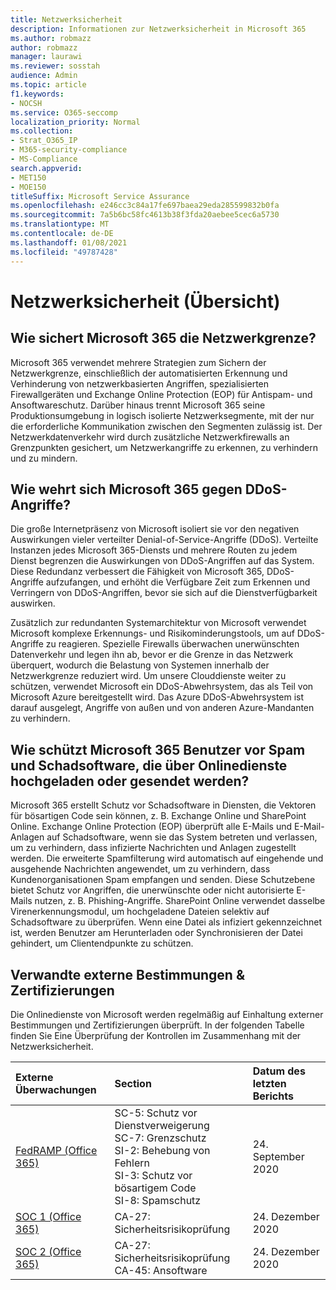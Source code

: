 ```yaml
---
title: Netzwerksicherheit
description: Informationen zur Netzwerksicherheit in Microsoft 365
ms.author: robmazz
author: robmazz
manager: laurawi
ms.reviewer: sosstah
audience: Admin
ms.topic: article
f1.keywords:
- NOCSH
ms.service: O365-seccomp
localization_priority: Normal
ms.collection:
- Strat_O365_IP
- M365-security-compliance
- MS-Compliance
search.appverid:
- MET150
- MOE150
titleSuffix: Microsoft Service Assurance
ms.openlocfilehash: e246cc3c84a17fe697baea29eda285599832b0fa
ms.sourcegitcommit: 7a5b6bc58fc4613b38f3fda20aebee5cec6a5730
ms.translationtype: MT
ms.contentlocale: de-DE
ms.lasthandoff: 01/08/2021
ms.locfileid: "49787428"
---
```

# <a name="network-security-overview"></a>Netzwerksicherheit (Übersicht)

## <a name="how-does-microsoft-365-secure-the-network-boundary"></a>Wie sichert Microsoft 365 die Netzwerkgrenze?

Microsoft 365 verwendet mehrere Strategien zum Sichern der Netzwerkgrenze, einschließlich der automatisierten Erkennung und Verhinderung von netzwerkbasierten Angriffen, spezialisierten Firewallgeräten und Exchange Online Protection (EOP) für Antispam- und Ansoftwareschutz. Darüber hinaus trennt Microsoft 365 seine Produktionsumgebung in logisch isolierte Netzwerksegmente, mit der nur die erforderliche Kommunikation zwischen den Segmenten zulässig ist. Der Netzwerkdatenverkehr wird durch zusätzliche Netzwerkfirewalls an Grenzpunkten gesichert, um Netzwerkangriffe zu erkennen, zu verhindern und zu mindern.

## <a name="how-does-microsoft-365-defend-against-ddos-attacks"></a>Wie wehrt sich Microsoft 365 gegen DDoS-Angriffe?

Die große Internetpräsenz von Microsoft isoliert sie vor den negativen Auswirkungen vieler verteilter Denial-of-Service-Angriffe (DDoS). Verteilte Instanzen jedes Microsoft 365-Diensts und mehrere Routen zu jedem Dienst begrenzen die Auswirkungen von DDoS-Angriffen auf das System. Diese Redundanz verbessert die Fähigkeit von Microsoft 365, DDoS-Angriffe aufzufangen, und erhöht die Verfügbare Zeit zum Erkennen und Verringern von DDoS-Angriffen, bevor sie sich auf die Dienstverfügbarkeit auswirken.

Zusätzlich zur redundanten Systemarchitektur von Microsoft verwendet Microsoft komplexe Erkennungs- und Risikominderungstools, um auf DDoS-Angriffe zu reagieren. Spezielle Firewalls überwachen unerwünschten Datenverkehr und legen ihn ab, bevor er die Grenze in das Netzwerk überquert, wodurch die Belastung von Systemen innerhalb der Netzwerkgrenze reduziert wird. Um unsere Clouddienste weiter zu schützen, verwendet Microsoft ein DDoS-Abwehrsystem, das als Teil von Microsoft Azure bereitgestellt wird. Das Azure DDoS-Abwehrsystem ist darauf ausgelegt, Angriffe von außen und von anderen Azure-Mandanten zu verhindern.

## <a name="how-does-microsoft-365-protect-users-against-spam-and-malware-being-uploaded-or-sent-through-online-services"></a>Wie schützt Microsoft 365 Benutzer vor Spam und Schadsoftware, die über Onlinedienste hochgeladen oder gesendet werden?

Microsoft 365 erstellt Schutz vor Schadsoftware in Diensten, die Vektoren für bösartigen Code sein können, z. B. Exchange Online und SharePoint Online. Exchange Online Protection (EOP) überprüft alle E-Mails und E-Mail-Anlagen auf Schadsoftware, wenn sie das System betreten und verlassen, um zu verhindern, dass infizierte Nachrichten und Anlagen zugestellt werden. Die erweiterte Spamfilterung wird automatisch auf eingehende und ausgehende Nachrichten angewendet, um zu verhindern, dass Kundenorganisationen Spam empfangen und senden. Diese Schutzebene bietet Schutz vor Angriffen, die unerwünschte oder nicht autorisierte E-Mails nutzen, z. B. Phishing-Angriffe. SharePoint Online verwendet dasselbe Virenerkennungsmodul, um hochgeladene Dateien selektiv auf Schadsoftware zu überprüfen. Wenn eine Datei als infiziert gekennzeichnet ist, werden Benutzer am Herunterladen oder Synchronisieren der Datei gehindert, um Clientendpunkte zu schützen.

## <a name="related-external-regulations--certifications"></a>Verwandte externe Bestimmungen & Zertifizierungen

Die Onlinedienste von Microsoft werden regelmäßig auf Einhaltung externer Bestimmungen und Zertifizierungen überprüft. In der folgenden Tabelle finden Sie Eine Überprüfung der Kontrollen im Zusammenhang mit der Netzwerksicherheit.

| **Externe Überwachungen** | **Section** | **Datum des letzten Berichts** |
|:--------------------|:------------|:-----------------------|
| [FedRAMP (Office 365)](https://compliance.microsoft.com/compliancemanager) | SC-5: Schutz vor Dienstverweigerung <br> SC-7: Grenzschutz <br> SI-2: Behebung von Fehlern <br> SI-3: Schutz vor bösartigem Code <br> SI-8: Spamschutz | 24. September 2020 |
| [SOC 1 (Office 365)](https://servicetrust.microsoft.com/ViewPage/MSComplianceGuideV3?command=Download&downloadType=Document&downloadId=90df3f9c-3aaf-4dbf-99d0-ca9f2991721b&tab=7027ead0-3d6b-11e9-b9e1-290b1eb4cdeb&docTab=7027ead0-3d6b-11e9-b9e1-290b1eb4cdeb_SOC_%2F_SSAE_16_Reports) | CA-27: Sicherheitsrisikoprüfung | 24. Dezember 2020 |
| [SOC 2 (Office 365)](https://servicetrust.microsoft.com/ViewPage/MSComplianceGuideV3?command=Download&downloadType=Document&downloadId=a73c1738-7892-42b7-acd3-87b6371c53f6&tab=7027ead0-3d6b-11e9-b9e1-290b1eb4cdeb&docTab=7027ead0-3d6b-11e9-b9e1-290b1eb4cdeb_SOC_%2F_SSAE_16_Reports) | CA-27: Sicherheitsrisikoprüfung <br> CA-45: Ansoftware | 24. Dezember 2020 |